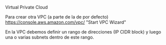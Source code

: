 Virtual Private Cloud

Para crear otra VPC (a parte de la de por defecto)
https://console.aws.amazon.com/vpc/
"Start VPC Wizard"

En la VPC debemos definir un rango de direcciones (IP CIDR block) y luego una o varias subnets dentro de este rango.
